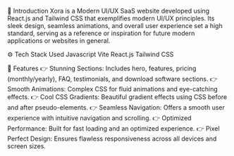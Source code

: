 🤖 Introduction
Xora is a Modern UI/UX SaaS website developed using React.js and Tailwind CSS that exemplifies modern UI/UX principles. Its sleek design, seamless animations, and overall user experience set a high standard, serving as a reference or inspiration for future modern applications or websites in general.


⚙️ Tech Stack Used
Javascript
Vite
React.js
Tailwind CSS


🔋 Features
👉 Stunning Sections: Includes hero, features, pricing (monthly/yearly), FAQ, testimonials, and download software sections.
👉 Smooth Animations: Complex CSS for fluid animations and eye-catching effects.
👉 Cool CSS Gradients: Beautiful gradient effects using CSS before and after pseudo-elements.
👉 Seamless Navigation: Offers a smooth user experience with intuitive navigation and scrolling.
👉 Optimized Performance: Built for fast loading and an optimized experience.
👉 Pixel Perfect Design: Ensures flawless responsiveness across all devices and screen sizes.
